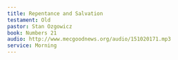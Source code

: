 ```yaml
---
title: Repentance and Salvation
testament: Old
pastor: Stan Ozgowicz
book: Numbers 21
audio: http://www.mecgoodnews.org/audio/151020171.mp3
service: Morning
---
```

